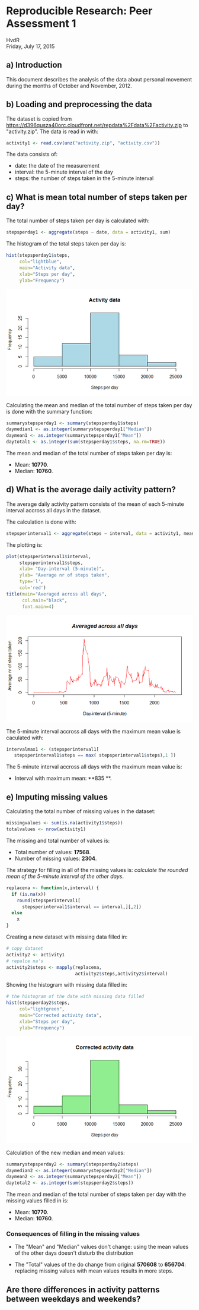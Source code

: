 # Reproducible Research: Peer Assessment 1
HvdR  
Friday, July 17, 2015  

## a) Introduction

This document describes the analysis of the data about personal 
movement during the months of October and November, 2012.

## b) Loading and preprocessing the data
The dataset is copied from 
https://d396qusza40orc.cloudfront.net/repdata%2Fdata%2Factivity.zip to "activity.zip". The data is read in with:

```r
activity1 <- read.csv(unz("activity.zip", "activity.csv"))
```
The data consists of: 

- date: the date of the measurement
- interval: the 5-minute interval of the day
- steps: the number of steps taken in the 5-minute interval

## c) What is mean total number of steps taken per day?
The total number of steps taken per day is calculated with:

```r
stepsperday1 <- aggregate(steps ~ date, data = activity1, sum)
```
The histogram of the total steps taken per day is:

```r
hist(stepsperday1$steps, 
     col="lightblue", 
     main="Activity data",
     xlab="Steps per day",
     ylab="Frequency")
```

![](PA1_template_files/figure-html/c-histogram-1.png) 

Calculating the mean and median of the total number of steps taken per day is done with the summary function:


```r
summarystepsperday1 <- summary(stepsperday1$steps)
daymedian1 <- as.integer(summarystepsperday1["Median"])
daymean1 <- as.integer(summarystepsperday1["Mean"])
daytotal1 <- as.integer(sum(stepsperday1$steps, na.rm=TRUE))
```

The mean and median of the total number of steps taken per 
day is:

- Mean: **10770**.
- Median: **10760**.


## d) What is the average daily activity pattern?

The average daily activity pattern consists of the mean of 
each 5-minute interval accross all days in the dataset.

The calculation is done with:


```r
stepsperinterval1 <- aggregate(steps ~ interval, data = activity1, mean )
```

The plotting is: 

```r
plot(stepsperinterval1$interval, 
     stepsperinterval1$steps, 
     xlab= "Day-interval (5-minute)", 
     ylab= "Average nr of steps taken", 
     type='l', 
     col='red')
title(main="Averaged across all days", 
      col.main="black", 
      font.main=4)
```

![](PA1_template_files/figure-html/d-intervalplot-1.png) 

The 5-minute interval accross all days with the maximum mean value is caculated with:


```r
intervalmax1 <- (stepsperinterval1[ 
   stepsperinterval1$steps == max( stepsperinterval1$steps),1 ])
```

The 5-minute interval accross all days with the maximum mean value is: 

- Interval with maximum mean: **835 **.

## e) Imputing missing values

Calculating the total number of missing values in the dataset:


```r
missingvalues <- sum(is.na(activity1$steps))
totalvalues <- nrow(activity1)
```

The missing and total number of values is:

- Total number of values: **17568**.
- Number of missing values: **2304**.

The strategy for filling in all of the missing values is:
*calculate the rounded mean of the 5-minute interval of the other days*. 


```r
replacena <- function(x,interval) {
  if (is.na(x))
    round(stepsperinterval1[
      stepsperinterval1$interval == interval,][,2])
  else
    x
}
```

Creating a new dataset with missing data filled in:

```r
# copy dataset
activity2 <- activity1
# repalce na's
activity2$steps <- mapply(replacena,
                          activity2$steps,activity2$interval)
```

Showing the histogram with missing data filled in:

```r
# the histogram of the date with missing data filled
hist(stepsperday2$steps, 
     col="lightgreen", 
     main="Corrected activity data",
     xlab="Steps per day",
     ylab="Frequency")
```

![](PA1_template_files/figure-html/e-comparehistogram-1.png) 

Calculation of the new median and mean values:

```r
summarystepsperday2 <- summary(stepsperday2$steps)
daymedian2 <- as.integer(summarystepsperday2["Median"])
daymean2 <- as.integer(summarystepsperday2["Mean"])
daytotal2 <- as.integer(sum(stepsperday2$steps))
```

The mean and median of the total number of steps taken per 
day with the missing values filled in is:

- Mean: **10770**.
- Median: **10760**.

### Consequences of filling in the missing values

- The "Mean" and "Median" values don't change: 
using the mean values of the other days doesn't 
disturb the distribution

- The "Total" values of the do change from 
original **570608** to **656704**:
replacing missing values with mean values results
in more steps.


## Are there differences in activity patterns between weekdays and weekends?
